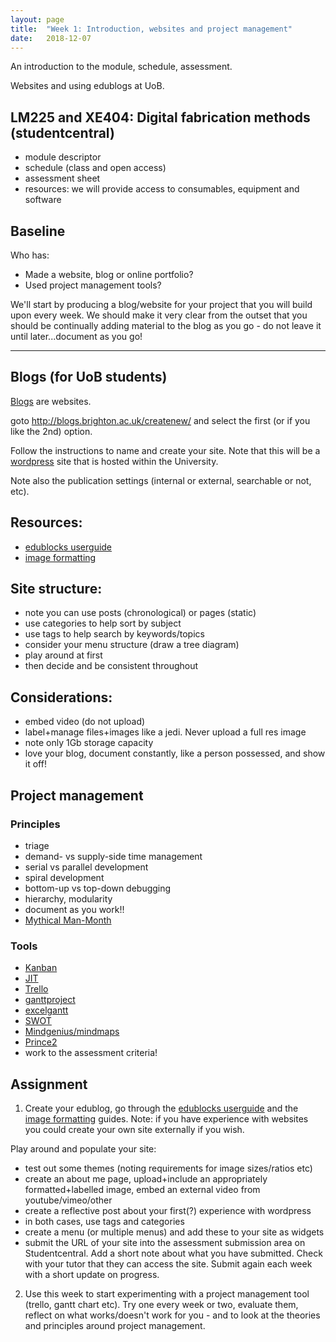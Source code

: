 ```yaml
---
layout: page
title:  "Week 1: Introduction, websites and project management"
date:   2018-12-07
---
```


An introduction to the module, schedule, assessment.

Websites and using edublogs at UoB. 

<!--more-->

## LM225 and XE404: Digital fabrication methods (studentcentral)

- module descriptor
- schedule (class and open access)
- assessment sheet
- resources: we will provide access to consumables, equipment and software

## Baseline 

Who has:
* Made a website, blog or online portfolio?
* Used project management tools?

We'll start by producing a blog/website for your project that you will build upon every week. We should make it very clear from the outset that you should be continually adding material to the blog as you go - do not leave it until later...document as you go! 

----

## Blogs (for UoB students)

[Blogs](https://en.wikipedia.org/wiki/Blog) are websites. 

goto http://blogs.brighton.ac.uk/createnew/ and select the first (or if you like the 2nd) option. 

Follow the instructions to name and create your site. Note that this will be a [wordpress](https://en.wikipedia.org/wiki/WordPress) site that is hosted within the University. 

Note also the publication settings (internal or external, searchable or not, etc).

## Resources:
- [edublocks userguide](https://help.edublogs.org/user-guide/)
- [image formatting](https://support.squarespace.com/hc/en-us/articles/206542517-Formatting-your-images-for-display-on-the-web)

## Site structure:
- note you can use posts (chronological) or pages (static)
- use categories to help sort by subject
- use tags to help search by keywords/topics
- consider your menu structure (draw a tree diagram)
- play around at first
- then decide and be consistent throughout

## Considerations:
- embed video (do not upload)
- label+manage files+images like a jedi. Never upload a full res image
- note only 1Gb storage capacity
- love your blog, document constantly, like a person possessed, and show it off!

## Project management 
### Principles
- triage
- demand- vs supply-side time management
- serial vs parallel development
- spiral development
- bottom-up vs top-down debugging
- hierarchy, modularity
- document as you work!!
- [Mythical Man-Month](https://www.amazon.co.uk/Mythical-Man-Month-Software-Engineering-Anniversary/dp/0201835959)

### Tools
- [Kanban](https://en.wikipedia.org/wiki/Kanban_(development))
- [JIT](https://en.wikipedia.org/wiki/Just-in-time_manufacturing)
- [Trello](https://trello.com/)
- [ganttproject](https://www.ganttproject.biz/)
- [excelgantt](https://www.teamgantt.com/free-gantt-chart-excel-template)
- [SWOT](https://www.mindtools.com/pages/article/newTMC_05_1.htm)
- [Mindgenius/mindmaps](https://staff.brighton.ac.uk/is/computing/Pages/Available%20software/mindgenius.aspx)
- [Prince2](https://www.prince2.com/uk/what-is-prince2)
- work to the assessment criteria!

## Assignment

1. Create your edublog, go through the [edublocks userguide](https://help.edublogs.org/user-guide/) and the [image formatting](https://support.squarespace.com/hc/en-us/articles/206542517-Formatting-your-images-for-display-on-the-web) guides. Note: if you have experience with websites you could create your own site externally if you wish. 

Play around and populate your site:
- test out some themes (noting requirements for image sizes/ratios etc)
- create an about me page, upload+include an appropriately formatted+labelled image, embed an external video from youtube/vimeo/other
- create a reflective post about your first(?) experience with wordpress
- in both cases, use tags and categories
- create a menu (or multiple menus) and add these to your site as widgets
- submit the URL of your site into the assessment submission area on Studentcentral. Add a short note about what you have submitted. Check with your tutor that they can access the site. Submit again each week with a short update on progress. 

2. Use this week to start experimenting with a project management tool (trello, gantt chart etc). Try one every week or two, evaluate them, reflect on what works/doesn't work for you - and to look at the theories and principles around project management.  
